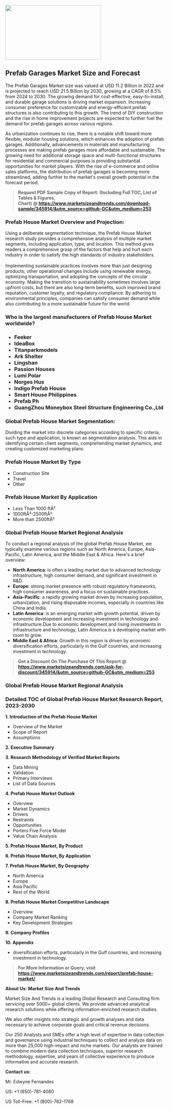 <p><img class="alignnone size-medium wp-image-20088" src="https://ffe5etoiles.com/wp-content/uploads/2024/12/MST1-300x171.png" alt="" width="300" height="171" /></p><h2>Prefab Garages Market Size and Forecast</h2><p>The Prefab Garages Market size was valued at USD 11.2 Billion in 2022 and is projected to reach USD 21.5 Billion by 2030, growing at a CAGR of 8.5% from 2024 to 2030. The growing demand for cost-effective, easy-to-install, and durable garage solutions is driving market expansion. Increasing consumer preference for customizable and energy-efficient prefab structures is also contributing to this growth. The trend of DIY construction and the rise in home improvement projects are expected to further fuel the demand for prefab garages across various regions.</p><p>As urbanization continues to rise, there is a notable shift toward more flexible, modular housing solutions, which enhances the adoption of prefab garages. Additionally, advancements in materials and manufacturing processes are making prefab garages more affordable and sustainable. The growing need for additional storage space and multi-functional structures for residential and commercial purposes is providing substantial opportunities for market players. With the rise of e-commerce and online sales platforms, the distribution of prefab garages is becoming more streamlined, adding further to the market's overall growth potential in the forecast period.</p></p><blockquote id="" class=""><strong>Request PDF Sample Copy of Report: (Including Full TOC, List of Tables &amp; Figures, Chart)&nbsp;@&nbsp;<strong><a href="https://www.marketsizeandtrends.com/download-sample/345914/&utm_source=github-GC&utm_medium=253" target="_blank">https://www.marketsizeandtrends.com/download-sample/345914/&utm_source=github-GC&utm_medium=253</a></strong></strong></blockquote><h3 id="" class="">Prefab House Market&nbsp;Overview and Projection:</h3><p id="" class="">Using a deliberate segmentation technique, the Prefab House Market research study provides a comprehensive analysis of multiple market segments, including application, type, and location. This method gives readers a comprehensive grasp of the factors that help and hurt each industry in order to satisfy the high standards of industry stakeholders. <br /> <br />Implementing sustainable practices involves more than just designing products; other operational changes include using renewable energy, optimizing transportation, and adopting the concepts of the circular economy. Making the transition to sustainability sometimes involves large upfront costs, but there are also long-term benefits, such improved brand reputation, customer loyalty, and regulatory compliance. By adhering to environmental principles, companies can satisfy consumer demand while also contributing to a more sustainable future for the world.</p><h3 id="" class="">Who is the largest manufacturers of&nbsp;Prefab House Market worldwide?</h3><h3 class=""><p><ul><li>Feeker </li><li> IdeaBox </li><li> Titanparkmodels </li><li> Ark Shelter </li><li> Lingshan </li><li> Passion Houses </li><li> Lumi Polar </li><li> Norges Hus </li><li> Indigo Prefab House </li><li> Smart House Philippines </li><li> Prefab Ph </li><li> GuangZhou Moneybox Steel Structure Engineering Co.,Ltd</li></ul></p></h3><h3 id="" class="">Global&nbsp;Prefab House Market Segmentation:</h3><p id="" class="">Dividing the market into discrete categories according to specific criteria, such type and application, is known as segmentation analysis. This aids in identifying certain client segments, comprehending market dynamics, and creating customized marketing plans.</p><h3 id="" class="">Prefab House Market&nbsp;By Type</h3><p><p><ul><li>Construction Site</li><li> Travel</li><li> Other</p></li></ul></p></p><h3 id="" class="">Prefab House Market&nbsp;By Application</h3><p class=""><p><ul><li>Less Than 1000 ftÂ²</li><li> 1000ftÂ²-2500ftÂ²</li><li> More than 2500ftÂ²</li></ul></p></p><h3 id="" class="">Global Prefab House Market Regional Analysis</h3><p id="" class="">To conduct a regional analysis of the global Prefab House Market, we typically examine various regions such as North America, Europe, Asia-Pacific, Latin America, and the Middle East &amp; Africa. Here's a brief overview:</p><ul><li><strong>North America</strong>: is often a leading market due to advanced technology infrastructure, high consumer demand, and significant investment in R&amp;D.</li><li><strong>Europe</strong>: strong market presence with robust regulatory frameworks, high consumer awareness, and a focus on sustainable practices.</li><li><strong>Asia-Pacific</strong>: a rapidly growing market driven by increasing population, urbanization, and rising disposable incomes, especially in countries like China and India.</li><li><strong>Latin America</strong>: is an emerging market with growth potential, driven by economic development and increasing investment in technology and infrastructure.Due to economic development and rising investments in infrastructure and technology, Latin America is a developing market with room to grow.</li><li><strong>Middle East &amp; Africa</strong>: Growth in this region is driven by economic diversification efforts, particularly in the Gulf countries, and increasing investment in technology.</li></ul><blockquote id="" class=""><strong>Get a Discount On The Purchase Of This Report @ <strong><a href="https://www.marketsizeandtrends.com/ask-for-discount/345914/&utm_source=github-GC&utm_medium=253" target="_blank">https://www.marketsizeandtrends.com/ask-for-discount/345914/&utm_source=github-GC&utm_medium=253</a></strong></strong></blockquote><h3 id="" class="">Global Prefab House Market Regional Analysis</h3><h3 id="" class="">Detailed TOC of Global Prefab House Market Research Report, 2023-2030</h3><p id="" class=""><strong>1. Introduction of the Prefab House Market</strong></p><ul><li>Overview of the Market</li><li>Scope of Report</li><li>Assumptions</li></ul><p id="" class=""><strong>2. Executive Summary</strong></p><p id="" class=""><strong>3. Research Methodology of Verified Market Reports</strong></p><ul><li>Data Mining</li><li>Validation</li><li>Primary Interviews</li><li>List of Data Sources</li></ul><p id="" class=""><strong>4. Prefab House Market Outlook</strong></p><ul><li>Overview</li><li>Market Dynamics</li><li>Drivers</li><li>Restraints</li><li>Opportunities</li><li>Porters Five Force Model</li><li>Value Chain Analysis</li></ul><p id="" class=""><strong>5. Prefab House Market, By Product</strong></p><p id="" class=""><strong>6. Prefab House Market, By Application</strong></p><p id="" class=""><strong>7. Prefab House Market, By Geography</strong></p><ul><li>North America</li><li>Europe</li><li>Asia Pacific</li><li>Rest of the World</li></ul><p id="" class=""><strong>8. Prefab House Market Competitive Landscape</strong></p><ul><li>Overview</li><li>Company Market Ranking</li><li>Key Development Strategies</li></ul><p id="" class=""><strong>9. Company Profiles</strong></p><p id="" class=""><strong>10. Appendix</strong></p><ul><li>diversification efforts, particularly in the Gulf countries, and increasing investment in technology.</li></ul><blockquote id="" class=""><strong>For More Information or Query, visit <strong><strong><a href="https://www.marketsizeandtrends.com/report/prefab-house-market/" target="_blank">https://www.marketsizeandtrends.com/report/prefab-house-market/</a></strong></strong></strong></blockquote><p id="" class=""><strong>About Us: Market Size And Trends</strong></p><p id="" class="">Market Size And Trends is a leading Global Research and Consulting firm servicing over 5000+ global clients. We provide advanced analytical research solutions while offering information-enriched research studies.</p><p id="" class="">We also offer insights into strategic and growth analyses and data necessary to achieve corporate goals and critical revenue decisions.</p><p id="" class="">Our 250 Analysts and SMEs offer a high level of expertise in data collection and governance using industrial techniques to collect and analyze data on more than 25,000 high-impact and niche markets. Our analysts are trained to combine modern data collection techniques, superior research methodology, expertise, and years of collective experience to produce informative and accurate research.</p><p id="" class=""><strong>Contact us:</strong></p><p id="" class="">Mr. Edwyne Fernandes</p><p id="" class="">US: +1 (650)-781-4080</p><p id="" class="">US Toll-Free: +1 (800)-782-1768</p>
